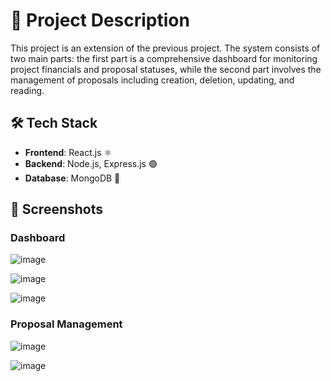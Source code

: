 # 📝 Project Description

This project is an extension of the previous project. The system consists of two main parts: the first part is a comprehensive dashboard for monitoring project financials and proposal statuses, while the second part involves the management of proposals including creation, deletion, updating, and reading.

## 🛠️ Tech Stack 

- **Frontend**: React.js ⚛️
- **Backend**: Node.js, Express.js 🟢
- **Database**: MongoDB 🍃

## 📸 Screenshots

### Dashboard
![image](https://github.com/Samah022/proposal-management-system-final-version/assets/97039075/7005f8d3-35b2-4b8e-94d3-b01ee24ee01f)

![image](https://github.com/Samah022/proposal-management-system-final-version/assets/97039075/47019aef-b5d4-4acc-bb86-f55665c55c2a)

![image](https://github.com/Samah022/proposal-management-system-final-version/assets/97039075/881f5fad-2eb2-454a-99cb-9add7409bb5b)


### Proposal Management

![image](https://github.com/Samah022/proposal-management-system-final-version/assets/97039075/10e7a6c9-abe4-44d7-9db6-fd12e83ec969)

![image](https://github.com/Samah022/proposal-management-system-final-version/assets/97039075/a3596e42-f382-4236-9404-e3e9dcf40b6c)
